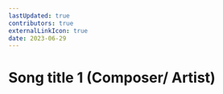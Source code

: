 ```yaml
---
lastUpdated: true
contributors: true
externalLinkIcon: true
date: 2023-06-29
---
```

# Song title 1 (Composer/ Artist)